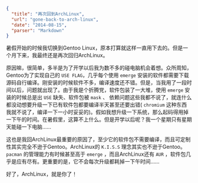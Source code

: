 ```json
{
  "title": "再次回到ArchLinux",
  "url": "gone-back-to-arch-linux",
  "date": "2014-08-15",
  "parser": "Markdown"
}
```


暑假开始的时候我切换到Gentoo Linux，原本打算就这样一直用下去的。但是一个月下来，我最终还是再次回归ArchLinux。

原因嘛，很简单，多半是为了开学以后我为数不多的碰电脑机会着想。众所周知，Gentoo为了实现自己的 `USE FLAG`，几乎每个使用 `emerge` 安装的软件都需要下载源码自行编译。刚安装的时候软件不多，编译速度还不错。但是，当我用了一段时间以后，问题就出现了。由于我是个折腾党，软件包装了一大堆，使用 `emerge` 安装的时候总是出 `USE` 缺失、软件包被 `mask` 、 依赖问题这些我都不说了，就连什么都没动想要升级一下已有软件包都要编译半天甚至还要出错( `chromium` 这种东西我就不说了，编译一下一小时妥妥的)。假如我想升级一下系统，那么起码得用掉一下午的时间。在暑假里，这算不上什么。但是开学以后呢？我一个星期只有星期天能碰一下电脑……

这也是我回ArchLinux最重要的原因了，至少它的软件包不需要编译，而且可定制性其实完全不逊于Gentoo。ArchLinux的 `K.I.S.S` 理念其实也不逊于Gentoo。 `pacman` 的管理能力有时候甚至高于 `emerge` ，而且ArchLinux还有 `AUR` ，软件包几乎是应有尽有。更重要的是，它不会每次升级都耗掉一下午时间……

好了，ArchLinux，就是你了！
